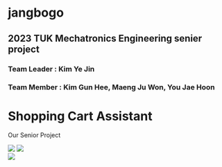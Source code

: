 # jangbogo
## 2023 TUK Mechatronics Engineering senier project
### Team Leader : Kim Ye Jin
### Team Member : Kim Gun Hee, Maeng Ju Won, You Jae Hoon

<html>
  <body>
    <h1>Shopping Cart Assistant</h1>
    <p>Our Senior Project</p>
  </body>


  <span>
    <img src="https://img.shields.io/badge/Python-3776AB?style=flat-square&logo=python&logoColor=white"/>
  </span>
  <span>
    <img src="https://img.shields.io/badge/C-A8B9CC?style=flat-square&logo=c&logoColor=black"/>
  </span>
  <br>
  <span>
    <img src="https://img.shields.io/badge/"Raspberry Pi"?style=flat-square&logo="Raspberry Pi"&logoColor=RED"/>
  </span>
</html>
